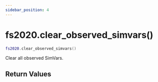 ```yaml
---
sidebar_position: 4
---
```


# fs2020.clear_observed_simvars()
```lua
fs2020.clear_observed_simvars()
```
Clear all observed SimVars.


## Return Values
